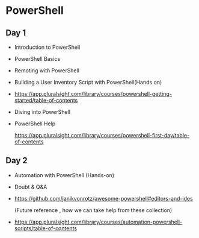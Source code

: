  
# PowerShell 

## Day 1

* Introduction to PowerShell
* PowerShell Basics
* Remoting with PowerShell
* Building a User Inventory Script with PowerShell(Hands on)

* <https://app.pluralsight.com/library/courses/powershell-getting-started/table-of-contents>

* Diving into PowerShell
* PowerShell Help

  <https://app.pluralsight.com/library/courses/powershell-first-day/table-of-contents>
     

## Day 2

 * Automation with PowerShell (Hands-on)
 * Doubt & Q&A
 * https://github.com/janikvonrotz/awesome-powershell#editors-and-ides 
 
   (Future reference , how we can take help from these collection)

 * <https://app.pluralsight.com/library/courses/automation-powershell-scripts/table-of-contents>
        
